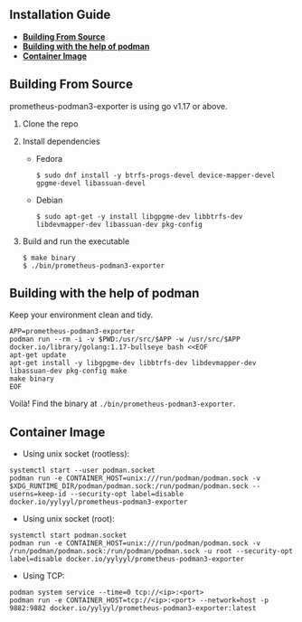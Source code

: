 ## Installation Guide

- [**Building From Source**](#building-from-source)
- [**Building with the help of podman**](#building-with-the-help-of-podman)
- [**Container Image**](#container-image)

## Building From Source

prometheus-podman3-exporter is using go v1.17 or above.

1. Clone the repo
2. Install dependencies
    * Fedora

        ```shell
        $ sudo dnf install -y btrfs-progs-devel device-mapper-devel gpgme-devel libassuan-devel
        ```

    * Debian

        ```shell
        $ sudo apt-get -y install libgpgme-dev libbtrfs-dev libdevmapper-dev libassuan-dev pkg-config
        ```

2. Build and run the executable

    ```shell
    $ make binary
    $ ./bin/prometheus-podman3-exporter
    ```

## Building with the help of podman

Keep your environment clean and tidy.

```shell
APP=prometheus-podman3-exporter
podman run --rm -i -v $PWD:/usr/src/$APP -w /usr/src/$APP docker.io/library/golang:1.17-bullseye bash <<EOF
apt-get update
apt-get install -y libgpgme-dev libbtrfs-dev libdevmapper-dev libassuan-dev pkg-config make
make binary
EOF
```
Voilà! Find the binary at ``./bin/prometheus-podman3-exporter``.

## Container Image

* Using unix socket (rootless):

 ```shell
 systemctl start --user podman.socket
 podman run -e CONTAINER_HOST=unix:///run/podman/podman.sock -v $XDG_RUNTIME_DIR/podman/podman.sock:/run/podman/podman.sock --userns=keep-id --security-opt label=disable docker.io/yylyyl/prometheus-podman3-exporter
 ```

* Using unix socket (root):

 ```
 systemctl start podman.socket
 podman run -e CONTAINER_HOST=unix:///run/podman/podman.sock -v /run/podman/podman.sock:/run/podman/podman.sock -u root --security-opt label=disable docker.io/yylyyl/prometheus-podman3-exporter
 ```

* Using TCP:

 ```shell
 podman system service --time=0 tcp://<ip>:<port>
 podman run -e CONTAINER_HOST=tcp://<ip>:<port> --network=host -p 9882:9882 docker.io/yylyyl/prometheus-podman3-exporter:latest
 ```

